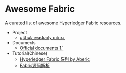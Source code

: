# Awesome Fabric
A curated list of awesome Hyperledger Fabric resources.

- Project
  - [github readonly mirror](https://github.com/hyperledger/fabric)
- Documents
  - [Official documents 1.1](http://hyperledger-fabric.readthedocs.io/en/release-1.1/index.html)
- Tutorial(Chinese)
  - [Hyperledger Fabric 系列 by Aberic](http://www.cnblogs.com/aberic/tag/Fabric/)
  - [Fabric源码解析](http://blog.csdn.net/idsuf698987/article/category/7016640)

